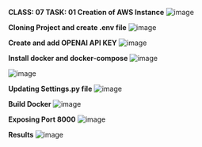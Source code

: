 **CLASS: 07 TASK: 01
Creation of AWS Instance**
![image](https://github.com/BushraMaryam/Django_Chatgpt/assets/80852494/09a43150-0a82-4690-b0f9-47effc37d225)


**Cloning Project and create .env file**
![image](https://github.com/BushraMaryam/Django_Chatgpt/assets/80852494/7afc0cd9-755c-4865-a316-9c3dac2a9616)

**Create and add OPENAI API KEY**
![image](https://github.com/BushraMaryam/Django_Chatgpt/assets/80852494/32b86958-8e9f-4fba-9afb-b311ff013399)

**Install docker and docker-compose**
![image](https://github.com/BushraMaryam/Django_Chatgpt/assets/80852494/f2961f3c-b845-48c1-853f-06ca361654e0)

![image](https://github.com/BushraMaryam/Django_Chatgpt/assets/80852494/32e3f2b4-748a-47f0-ab0b-470627cbe226)

**Updating Settings.py file**
![image](https://github.com/BushraMaryam/Django_Chatgpt/assets/80852494/5ea313db-728a-4711-a533-5b23fb784a95)


**Build Docker**
![image](https://github.com/BushraMaryam/Django_Chatgpt/assets/80852494/dd69c08f-fbdb-49f4-a7b1-b6131664f7e3)


**Exposing Port 8000**
![image](https://github.com/BushraMaryam/Django_Chatgpt/assets/80852494/89b439da-6e87-45c6-a2ec-95d5f0ce64f1)



**Results**
![image](https://github.com/BushraMaryam/Django_Chatgpt/assets/80852494/d005aad5-27ce-4d7a-afac-50693e25d0da)
